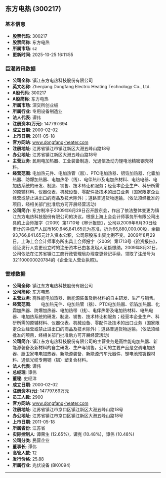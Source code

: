 ## 东方电热 (300217)

### 基本信息

- **股票代码**: 300217
- **股票简称**: 东方电热
- **所属市场**: sz
- **更新时间**: 2025-10-25 16:11:55

### 巨潮资讯数据

- **公司全称**: 镇江东方电热科技股份有限公司
- **英文名称**: Zhenjiang Dongfang Electric Heating Technology Co., Ltd.
- **A股代码**: 300217
- **A股简称**: 东方电热
- **所属市场**: 深交所创业板
- **所属行业**: 专用设备制造业
- **法人代表**: 谭伟
- **注册资本(万元)**: 147797.694
- **成立日期**: 2000-02-02
- **上市日期**: 2011-05-18
- **官方网站**: www.dongfang-heater.com
- **注册地址**: 江苏省镇江市镇江新区大港五峰山路18号
- **办公地址**: 江苏省镇江新区大港五峰山路18号
- **主营业务**: 民用电加热器、工业装备制造、光通信及动力锂电池精密钢壳材料。
- **经营范围**: 电加热元件、电加热管（器）、PTC电加热器、铝箔加热器、化霜加热器、防爆加热器、电加热带（线）、电伴热带及电加热材料、电热电器、电加热系统的研发、制造、销售、技术转让和服务；经营本企业生产、科研所需的原辅材料、仪器仪表、机械设备、零配件及技术的出口业务（国家限定企业经营或禁止进出口的商品及技术除外）；道路普通货物运输。（依法须经批准的项目，经相关部门批准后方可开展经营活动）
- **公司简介**: 东方制冷于2009年6月29日召开股东会，作出了依法整体变更为镇江东方电热科技股份有限公司的决议。根据上海上会会计师事务所有限公司出具的上会师报字（2009）第1710号《审计报告》，公司以2009年6月30日经审计的净资产人民币160,646,841.65元为基准，折为66,880,000.00股，余额93,766,841.65元计入资本公积，公司原股东出资比例不变。2009年8月29日，上海上会会计师事务所出具上会师报字（2009）第1713号《验资报告》，验证发行人变更设立时的注册资本已由各发起人足额缴纳。2009年8月31日，公司依法在江苏省镇江工商行政管理局办理变更登记手续，领取了注册号为321100000020784的《企业法人营业执照》。

### 雪球数据

- **公司全称**: 镇江东方电热科技股份有限公司
- **公司简称**: 东方电热
- **主营业务**: 高性能电加热器、新能源装备及新材料的自主研发、生产与销售。
- **经营范围**: 　　电加热元件、电加热管（器）、PTC电加热器、铝箔加热器、化霜加热器、防爆加热器、电加热带（线）、电伴热带及电加热材料、电热电器、电加热系统的研发、制造、销售、技术转让和服务；经营本企业生产、科研所需的原辅材料、仪器仪表、机械设备、零配件及技术的出口业务（国家限定企业经营或禁止进出口的商品及技术除外）；道路普通货物运输。（依法须经批准的项目，经相关部门批准后方可开展经营活动）
- **公司简介**: 镇江东方电热科技股份有限公司的主营业务是高性能电加热器、新能源装备及新材料的自主研发、生产与销售。公司的主要产品是空调电加热器、厨卫家电电加热器、新能源装备、新能源汽车元器件、锂电池预镀镍材料、通信光缆专用钢（铝）塑复合材料。
- **法人代表**: 谭伟
- **总经理**: 谭伟
- **董秘**: 史经洋
- **成立日期**: 2000-02-02
- **注册资本(元)**: 147797.69万元
- **员工人数**: 2900
- **官方网站**: www.dongfang-heater.com
- **注册地址**: 江苏省镇江市京口区镇江新区大港五峰山路18号
- **办公地址**: 江苏省镇江市京口区镇江新区大港五峰山路18号
- **上市日期**: 2011-05-18
- **所属省份**: 江苏省
- **实际控制人**: 谭荣生 (12.65%)，谭克 (10.48%)，谭伟 (10.48%)
- **公司分类**: 民营企业
- **董事长**: 谭伟
- **高管人数**: 12
- **发行价格**: 25.88
- **所属行业**: 光伏设备 (BK0094)

---